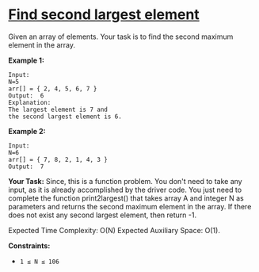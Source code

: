 # [Find second largest element](https://practice.geeksforgeeks.org/problems/find-second-largest-element2406/1/#)

Given an array of elements. Your task is to find the second maximum element in the array.

**Example 1:**
```
Input:
N=5
arr[] = { 2, 4, 5, 6, 7 }
Output:  6
Explanation:
The largest element is 7 and 
the second largest element is 6.
```

**Example 2:**
```
Input:
N=6
arr[] = { 7, 8, 2, 1, 4, 3 }
Output:  7
```

**Your Task:**
Since, this is a function problem. You don't need to take any input, as it is already accomplished by the driver code. You just need to complete the function print2largest() that takes array A and integer N as parameters and returns the second maximum element in the array. If there does not exist any second largest element, then return -1.

Expected Time Complexity: O(N)
Expected Auxiliary Space: O(1).

 

**Constraints:**
* `1 ≤ N ≤ 106`